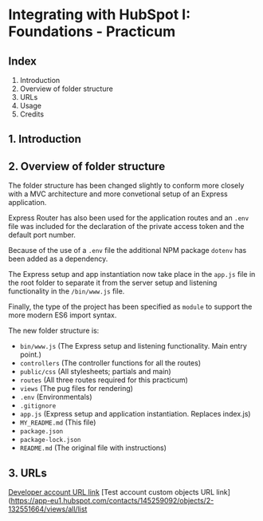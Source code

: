 # Integrating with HubSpot I: Foundations - Practicum

## Index

1. Introduction
2. Overview of folder structure
3. URLs
4. Usage
5. Credits

## 1. Introduction

## 2. Overview of folder structure

The folder structure has been changed slightly to conform more closely with a MVC architecture and more convetional setup of an Express application.  

Express Router has also been used for the application routes and an `.env` file was included for the declaration of the private access token and the default port number.  

Because of the use of a `.env` file the additional NPM package `dotenv` has been added as a dependency.  

The Express setup and app instantiation now take place in the `app.js` file in the root folder to separate it from the server setup and listening functionality in the `/bin/www.js` file.  

Finally, the type of the project has been specified as `module` to support the more modern ES6 import syntax.  

The new folder structure is:
- `bin/www.js` (The Express setup and listening functionality. Main entry point.)
- `controllers` (The controller functions for all the routes)
- `public/css` (All stylesheets; partials and main)
- `routes` (All three routes required for this practicum)
- `views` (The pug files for rendering)
- `.env` (Environmentals)
- `.gitignore`
- `app.js` (Express setup and application instantiation. Replaces index.js)
- `MY_README.md` (This file)
- `package.json`
- `package-lock.json`
- `README.md` (The original file with instructions)

## 3. URLs

[Developer account URL link](https://app-eu1.hubspot.com/developer/145236457)
[Test account custom objects URL link](https://app-eu1.hubspot.com/contacts/145259092/objects/2-132551664/views/all/list
